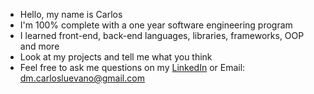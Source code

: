 - Hello, my name is Carlos
- I'm 100% complete with a one year software engineering program
- I learned front-end, back-end languages, libraries, frameworks, OOP and more
- Look at my projects and tell me what you think
- Feel free to ask me questions on my [LinkedIn](https://www.linkedin.com/in/carlos-luevano/) or Email: dm.carlosluevano@gmail.com
